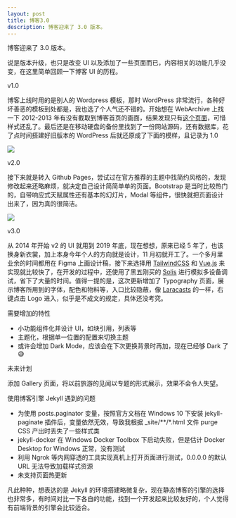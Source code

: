 ```yaml
---
layout: post
title: 博客3.0
description: 博客迎来了 3.0 版本。
---
```


博客迎来了 3.0 版本。

说是版本升级，也只是改变 UI 以及添加了一些页面而已，内容相关的功能几乎没变，在这里简单回顾一下博客 UI 的历程。

<p class="text-lg text-purple-dark font-bold">v1.0</p>

博客上线时用的是别人的 Wordpress 模板，那时 WordPress 非常流行，各种好坏善恶的模板到处都是，我也选了个人气还不错的。开始想在 WebArchive 上找一下 2012-2013 年有没有截取到博客首页的画面，结果发现只有<a href="https://web.archive.org/web/20130410015648/http://www.lattespirit.com/" class="text-pink-dark underline">这个页面</a>，可惜样式还乱了。最后还是在移动硬盘的备份里找到了一份网站源码，还有数据库，花了点时间搭建好旧版本的 WordPress 后就还原成了下面的模样，且记录为 <span class="text-pink-dark">1.0</span>

<img src="{{ site.url }}/assets/about/v1.png" class="mx-auto shadow-xl rounded-lg">

<p class="text-lg text-purple-dark font-bold">v2.0</p>

接下来就是转入 Github Pages，尝试过在官方推荐的主题中找简约风格的，发现修改起来还略麻烦，就决定自己设计简简单单的页面。Bootstrap 是当时比较热门的，自带响应式天赋属性还有基本的幻灯片，Modal 等组件，很快就把页面设计出来了，因为真的很简洁。

<img src="{{ site.url }}/assets/about/v2.png" class="mx-auto shadow-xl rounded-lg">

<p class="text-lg text-purple-dark font-bold">v3.0</p>

从 2014 年开始 v2 的 UI 就用到 2019 年底，现在想想，原来已经 5 年了，也该换身新衣裳，加上本身今年个人的方向就是设计，11 月初就开工了。一个多月里业余的时间都用在 Figma 上画设计稿，接下来选择用 <a class="text-pink-dark underline" href="https://tailwindcss.com" target="_blank">TailwindCSS</a> 和 <a class="text-pink-dark underline" href="https://vuejs.org" target="_blank">Vue.js</a> 来实现就比较快了，在开发的过程中，还使用了黑五刚买的 <a href="text-pink-dark underline" href="https://solisapp.com" target="_blank">Solis</a> 进行模拟多设备调试，省下了大量的时间。值得一提的是，这次更新增加了 Typography 页面，展示博客所用到的字体，配色和物料等，入口比较隐蔽，像 <a class="text-pink-dark underline" href="https://laracasts.com" target="_blank">Laracasts</a> 的一样，右键点击 Logo 进入，似乎是不成文的规定，具体还没考究。

<p class="text-lg text-purple-dark font-bold">需要增加的特性</p>

<ul class="list-disc list-inside">
  <li>小功能组件化并设计 UI，如块引用，列表等</li>
  <li class="mt-4">主题化，根据单一位置的配置来切换主题</li>
  <li class="mt-4">或许会增加 Dark Mode，应该会在下次更换背景时再加，现在已经够 Dark 了😅</li>
</ul>

<p class="text-lg text-purple-dark font-bold">未来计划</p>

添加 <span class="text-pink-dark">Gallery</span> 页面，将以前旅游的见闻以专题的形式展示，效果不会令人失望。

<p class="text-lg text-purple-dark font-bold">使用博客引擎 Jekyll 遇到的问题</p>

<ul class="list-disc list-inside">
  <li>为使用 posts.paginator 变量，按照官方文档在 Windows 10 下安装 jekyll-paginate 插件后，变量依然无效，导致我根据 _site/**/*.html 文件 purge CSS 产出时丢失了一些样式类</li>
  <li class="mt-4">jekyll-docker 在 Windows Docker Toolbox 下启动失败，但是估计 Docker Desktop for Windows 正常，没有测试</li>
  <li class="mt-4">利用 Ngrok 等内网穿透的工具实现真机上打开页面进行测试，0.0.0.0 的默认 URL 无法导致加载样式资源</li>
  <li class="mt-4">未支持页面热更新</li>
</ul>

凡此种种，想表达的是 Jekyll 的环境搭建略微复杂，现在静态博客的引擎的选择也非常多，有时间对比一下各自的功能，找到一个开发起来比较友好的，个人觉得有前端背景的引擎会比较适合。
